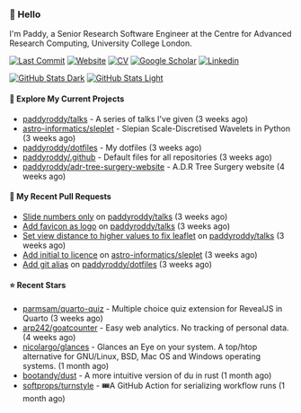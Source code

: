 ### 👋 Hello

I'm Paddy, a Senior Research Software Engineer at the Centre for Advanced
Research Computing, University College London.

[![Last Commit](https://img.shields.io/github/last-commit/paddyroddy/paddyroddy/main?label=updated)](https://github.com/paddyroddy)
[![Website](https://img.shields.io/badge/GitHub%20Pages-222?logo=githubpages&logoColor=fff&style=for-the-badge&style=flat)](https://paddyroddy.github.io)
[![CV](https://img.shields.io/badge/CV-PDF-pink.svg)](https://paddyroddy.github.io/cv)
[![Google Scholar](https://img.shields.io/badge/Google%20Scholar-4285F4?logo=googlescholar&logoColor=fff&style=for-the-badge&style=flat)](https://scholar.google.com/citations?user=OFigHUwAAAAJ)
[![Linkedin](https://img.shields.io/badge/LinkedIn-0A66C2?logo=linkedin&logoColor=fff&style=for-the-badge&style=flat)](https://www.linkedin.com/in/patrickjamesroddy)

[![GitHub Stats Dark](https://github-readme-stats-paddyroddy.vercel.app/api?username=paddyroddy&disable_animations=true&hide_border=true&hide_title=true&include_all_commits=true&rank_icon=github&show=prs_merged,reviews&show_icons=true&theme=tokyonight)](https://github.com/paddyroddy/paddyroddy#gh-dark-mode-only)
[![GitHub Stats Light](https://github-readme-stats-paddyroddy.vercel.app/api?username=paddyroddy&disable_animations=true&hide_border=true&hide_title=true&include_all_commits=true&rank_icon=github&show=prs_merged,reviews&show_icons=true&theme=default)](https://github.com/paddyroddy/paddyroddy#gh-light-mode-only)

#### 👷 Explore My Current Projects

- [paddyroddy/talks](https://github.com/paddyroddy/talks) - A series of talks I&#39;ve given
  (3 weeks ago)
- [astro-informatics/sleplet](https://github.com/astro-informatics/sleplet) - Slepian Scale-Discretised Wavelets in Python
  (3 weeks ago)
- [paddyroddy/dotfiles](https://github.com/paddyroddy/dotfiles) - My dotfiles
  (3 weeks ago)
- [paddyroddy/.github](https://github.com/paddyroddy/.github) - Default files for all repositories
  (3 weeks ago)
- [paddyroddy/adr-tree-surgery-website](https://github.com/paddyroddy/adr-tree-surgery-website) - A.D.R Tree Surgery website
  (4 weeks ago)

#### 🔨 My Recent Pull Requests

- [Slide numbers only](https://github.com/paddyroddy/talks/pull/121) on [paddyroddy/talks](https://github.com/paddyroddy/talks)
  (3 weeks ago)
- [Add favicon as logo](https://github.com/paddyroddy/talks/pull/120) on [paddyroddy/talks](https://github.com/paddyroddy/talks)
  (3 weeks ago)
- [Set view distance to higher values to fix leaflet](https://github.com/paddyroddy/talks/pull/119) on [paddyroddy/talks](https://github.com/paddyroddy/talks)
  (3 weeks ago)
- [Add initial to licence](https://github.com/astro-informatics/sleplet/pull/468) on [astro-informatics/sleplet](https://github.com/astro-informatics/sleplet)
  (3 weeks ago)
- [Add git alias](https://github.com/paddyroddy/dotfiles/pull/102) on [paddyroddy/dotfiles](https://github.com/paddyroddy/dotfiles)
  (3 weeks ago)

#### ⭐ Recent Stars

- [parmsam/quarto-quiz](https://github.com/parmsam/quarto-quiz) - Multiple choice quiz extension for RevealJS in Quarto
  (3 weeks ago)
- [arp242/goatcounter](https://github.com/arp242/goatcounter) - Easy web analytics. No tracking of personal data.
  (4 weeks ago)
- [nicolargo/glances](https://github.com/nicolargo/glances) - Glances an Eye on your system. A top/htop alternative for GNU/Linux, BSD, Mac OS and Windows operating systems.
  (1 month ago)
- [bootandy/dust](https://github.com/bootandy/dust) - A more intuitive version of du in rust
  (1 month ago)
- [softprops/turnstyle](https://github.com/softprops/turnstyle) - 🎟️A GitHub Action for serializing workflow runs
  (1 month ago)

